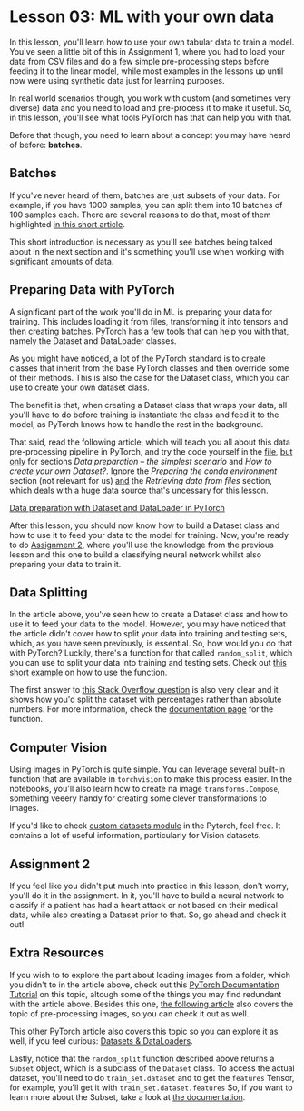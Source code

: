 # Lesson 03: ML with your own data

In this lesson, you'll learn how to use your own tabular data to train a model. You've seen a little bit of this in Assignment 1, where you had to load your data from CSV files and do a few simple pre-processing steps before feeding it to the linear model, while most examples in the lessons up until now were using synthetic data just for learning purposes. 

In real world scenarios though, you work with custom (and sometimes very diverse) data and you need to load and pre-process it to make it useful. So, in this lesson, you'll see what tools PyTorch has that can help you with that.

Before that though, you need to learn about a concept you may have heard of before: **batches**.

## Batches

If you've never heard of them, batches are just subsets of your data. For example, if you have 1000 samples, you can split them into 10 batches of 100 samples each. There are several reasons to do that, most of them highlighted [in this short article](https://medium.com/analytics-vidhya/when-and-why-are-batches-used-in-machine-learning-acda4eb00763).

This short introduction is necessary as you'll see batches being talked about in the next section and it's something you'll use when working with significant amounts of data.

## Preparing Data with PyTorch

A significant part of the work you'll do in ML is preparing your data for training. This includes loading it from files, transforming it into tensors and then creating batches. PyTorch has a few tools that can help you with that, namely the Dataset and DataLoader classes.

As you might have noticed, a lot of the PyTorch standard is to create classes that inherit from the base PyTorch classes and then override some of their methods. This is also the case for the Dataset class, which you can use to create your own dataset class.

The benefit is that, when creating a Dataset class that wraps your data, all you'll have to do before training is instantiate the class and feed it to the model, as PyTorch knows how to handle the rest in the background.

That said, read the following article, which will teach you all about this data pre-processing pipeline in PyTorch, and try the code yourself in the [file](./data_prep.ipynb), <ins>but only</ins> for sections *Data preparation – the simplest scenario* and *How to create your own Dataset?*. Ignore the *Preparing the conda environment* section (not relevant for us) <ins>and</ins> the *Retrieving data from files* section, which deals with a huge data source that's uncessary for this lesson.

[Data preparation with Dataset and DataLoader in PyTorch](https://aigeekprogrammer.com/data-preparation-with-dataset-and-dataloader-in-pytorch/)

After this lesson, you should now know how to build a Dataset class and how to use it to feed your data to the model for training. Now, you're ready to do <ins>Assignment 2</ins>, where you'll use the knowledge from the previous lesson and this one to build a classifying neural network whilst also preparing your data to train it.

## Data Splitting

In the article above, you've seen how to create a Dataset class and how to use it to feed your data to the model. However, you may have noticed that the article didn't cover how to split your data into training and testing sets, which, as you have seen previously, is essential. So, how would you do that with PyTorch? Luckily, there's a function for that called `random_split`, which you can use to split your data into training and testing sets. Check out [this short example](https://www.projectpro.io/recipes/split-dataset-pytorch) on how to use the function. 

The first answer to [this Stack Overflow question](https://stackoverflow.com/questions/50544730/how-do-i-split-a-custom-dataset-into-training-and-test-datasets) is also very clear and it shows how you'd split the dataset with percentages rather than absolute numbers. For more information, check the [documentation page](https://pytorch.org/docs/stable/data.html#torch.utils.data.random_split) for the function.


## Computer Vision

Using images in PyTorch is quite simple. You can leverage several built-in function that are available in `torchvision` to make this process easier. In the notebooks, you'll also learn how to create na image `transforms.Compose`, something veeery handy for creating some clever transformations to images.

If you'd like to check [custom datasets module](https://www.learnpytorch.io/04_pytorch_custom_datasets/) in the Pytorch, feel free. It contains a lot of useful information, particularly for Vision datasets.

## Assignment 2

If you feel like you didn't put much into practice in this lesson, don't worry, you'll do it in the assignment. In it, you'll have to build a neural network to classify if a patient has had a heart attack or not based on their medical data, while also creating a Dataset prior to that. So, go ahead and check it out!

## Extra Resources

If you wish to to explore the part about loading images from a folder, which you didn't to in the article above, check out this [PyTorch Documentation Tutorial](https://pytorch.org/tutorials/beginner/data_loading_tutorial.html) on this topic, altough some of the things you may find redundant with the article above. Besides this one, [the following article](https://medium.com/analytics-vidhya/creating-a-custom-dataset-and-dataloader-in-pytorch-76f210a1df5d) also covers the topic of pre-processing images, so you can check it out as well.

This other PyTorch article also covers this topic so you can explore it as well, if you feel curious: [Datasets & DataLoaders](https://pytorch.org/tutorials/beginner/basics/data_tutorial.html).

Lastly, notice that the `random_split` function described above returns a `Subset` object, which is a subclass of the `Dataset` class. To access the actual dataset, you'll need to do `train_set.dataset` and to get the `features` Tensor, for example, you'll get it with `train_set.dataset.features` So, if you want to learn more about the Subset, take a look at [the documentation](https://pytorch.org/docs/stable/data.html#torch.utils.data.Subset).